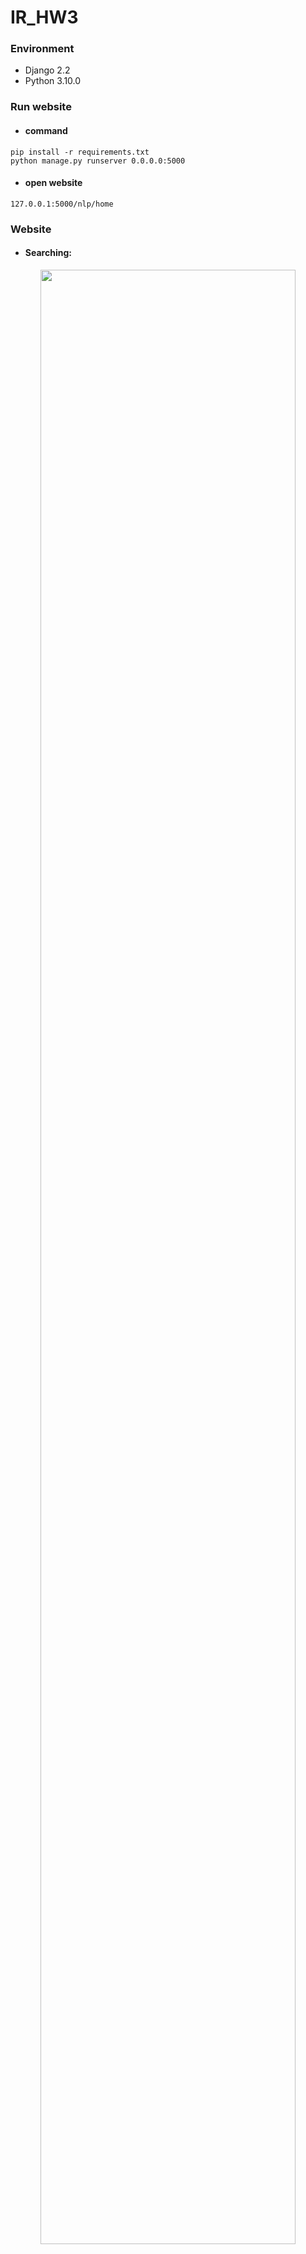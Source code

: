 # IR_HW3

### Environment
- Django 2.2
- Python 3.10.0

### Run website
- <h4>command</h4>
```
pip install -r requirements.txt
python manage.py runserver 0.0.0.0:5000
```
- <h4>open website</h4>
```
127.0.0.1:5000/nlp/home
```

### Website
- <h4>Searching:</h4>
<p align="center"><img src="https://user-images.githubusercontent.com/56510169/149759317-f5baaae3-3a94-4215-9fa4-93e96e6fad20.png" width="90%"/></p>

